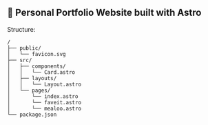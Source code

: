 ## 🚀 Personal Portfolio Website built with Astro

Structure:

```text
/
├── public/
│   └── favicon.svg
├── src/
│   ├── components/
│   │   └── Card.astro
│   ├── layouts/
│   │   └── Layout.astro
│   └── pages/
│       └── index.astro
│       └── faveit.astro
│       └── mealoo.astro
└── package.json
```
